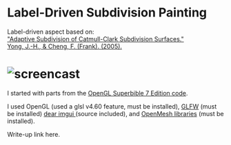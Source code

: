 # Label-Driven Subdivision Painting

Label-driven aspect based on:  
["Adaptive Subdivision of Catmull-Clark Subdivision Surfaces."  
Yong, J.-H., & Cheng, F. (Frank). (2005).](http://cs.engr.uky.edu/~cheng/PUBL/Paper_adapt_sub.pdf)

# ![screencast](https://dl.dropboxusercontent.com/s/zc71umuq3oxtdrw/peeknew.gif)

I started with parts from the [OpenGL Superbible 7 Edition code](https://github.com/openglsuperbible/sb7code).

I used OpenGL (used a glsl v4.60 feature, must be installed),
[GLFW](https://www.glfw.org/) (must be installed)
[dear imgui ](https://github.com/ocornut/imgui) (source included),
 and [OpenMesh libraries](http://www.openmesh.org/) (must be installed).

Write-up link here. 

